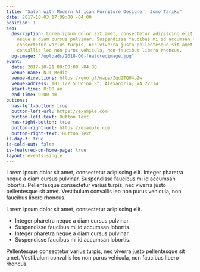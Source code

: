 ```yaml
---
title: "Salon with Modern African Furniture Designer: Jomo Tariku"
date: 2017-10-03 17:09:00 -04:00
position: 1
seo:
  description: Lorem ipsum dolor sit amet, consectetur adipiscing elit. Integer pharetra
    neque a diam cursus pulvinar. Suspendisse faucibus mi id accumsan lobortis. Pellentesque
    consectetur varius turpis, nec viverra justo pellentesque sit amet. Vestibulum
    convallis leo non purus vehicula, non faucibus libero rhoncus.
  og-image: "/uploads/2018-OG-featuredimage.jpg"
event:
  date: 2017-10-21 00:00:00 -04:00
  venue-name: NJI Media
  venue-directions: https://goo.gl/maps/Zqd2TQU4o2w
  venue-address: 101 1/2 S Union St, Alexandria, VA 22314
  start-time: 8:00 am
  end-time: 9:00 am
buttons:
  has-left-button: true
  button-left-url: https://example.com
  button-left-text: Button Text
  has-right-button: true
  button-right-url: https://example.com
  button-right-text: Button Text
is-day-3: true
is-sold-out: false
is-featured-on-home-page: true
layout: events-single
---
```


Lorem ipsum dolor sit amet, consectetur adipiscing elit. Integer pharetra neque a diam cursus pulvinar. Suspendisse faucibus mi id accumsan lobortis. Pellentesque consectetur varius turpis, nec viverra justo pellentesque sit amet. Vestibulum convallis leo non purus vehicula, non faucibus libero rhoncus.

Lorem ipsum dolor sit amet, consectetur adipiscing elit.

* Integer pharetra neque a diam cursus pulvinar.
* Suspendisse faucibus mi id accumsan lobortis.
* Integer pharetra neque a diam cursus pulvinar.
* Suspendisse faucibus mi id accumsan lobortis.

Pellentesque consectetur varius turpis, nec viverra justo pellentesque sit amet. Vestibulum convallis leo non purus vehicula, non faucibus libero rhoncus.
